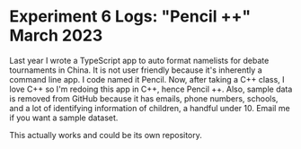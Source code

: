 # Experiment 6 Logs: "Pencil ++" March 2023
Last year I wrote a TypeScript app to auto format namelists for debate tournaments in China. It is not user friendly because it's inherently a command line app. I code named it Pencil. Now, after taking a C++ class, I love C++ so I'm redoing this app in C++, hence Pencil ++. Also, sample data is removed from GitHub because it has emails, phone numbers, schools, and a lot of identifying information of children, a handful under 10. Email me if you want a sample dataset.

This actually works and could be its own repository.